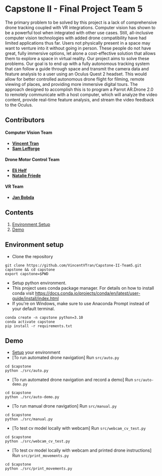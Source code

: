 # Capstone II - Final Project Team 5
The primary problem to be solved by this project is a lack of comprehensive drone tracking coupled with VR integrations. Computer vision has shown to be a powerful tool when integrated with other use cases. Still, all-inclusive computer vision technologies with added drone compatibility have had limited applications thus far. Users not physically present in a space may want to venture into it without going in person. These people do not have great, fully immersive options, let alone a cost-effective solution that allows them to explore a space in virtual reality. Our project aims to solve these problems. Our goal is to end up with a fully autonomous tracking system that can follow a guide through space and transmit the camera data and feature analysis to a user using an Oculus Quest 2 headset. This would allow for better controlled autonomous drone flight for filming, remote viewing of places, and providing more immersive digital tours. The approach designed to accomplish this is to program a Parrot AR.Drone 2.0 to remotely communicate with a host computer, which will analyze the video content, provide real-time feature analysis, and stream the video feedback to the Oculus.

## Contributors
#### Computer Vision Team
* [**Vincent Tran**](https://github.com/VincentVTran)
* [**Sam Lefforge**](https://github.com/slefforge)
#### Drone Motor Control Team
* [**Eli Helf**](https://github.com/EliAHelf)
* [**Natalie Friede**](https://github.com/NatalieTheGreatest)
#### VR Team
* [**Jan Bobda**](https://github.com/JBobda)

## Contents
1. [Environment Setup](#environment-setup)
2. [Demo](#demo)

## Environment setup

- Clone the repository
```
git clone https://github.com/VincentVTran/Capstone-II-Team5.git capstone && cd capstone
export capstone=$PWD
```
- Setup python environment.
- This project uses conda package manager. For details on how to install conda
visit https://docs.conda.io/projects/conda/en/latest/user-guide/install/index.html 
- If you're on Windows, make sure to use Anaconda Prompt instead of your default terminal.

```
conda create -n capstone python=3.10
conda activate capstone
pip install -r requirements.txt
```
## Demo
- [Setup](#environment-setup) your environment
- [To run automated drone navigation] Run `src/auto.py`
```
cd $capstone
python ./src/auto.py
```

- [To run automated drone navigation and record a demo] Run `src/auto-demo.py`
```
cd $capstone
python ./src/auto-demo.py
```

- [To run manual drone navigation] Run `src/manual.py`
```
cd $capstone
python ./src/manual.py
```

- [To test cv model locally with webcam] Run `src/webcam_cv_test.py`
```
cd $capstone
python ./src/webcam_cv_test.py
```

- [To test cv model locally with webcam and printed drone instructions] Run `src/print_movements.py`
```
cd $capstone
python ./src/print_movements.py
```

